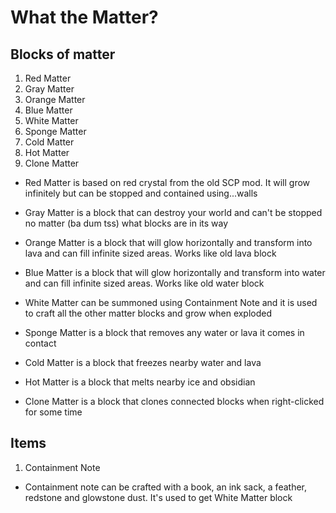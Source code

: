 # What the Matter?

## Blocks of matter
1. Red Matter
2. Gray Matter
3. Orange Matter
4. Blue Matter
5. White Matter
6. Sponge Matter
7. Cold Matter
8. Hot Matter
9. Clone Matter

* Red Matter is based on red crystal from the old SCP mod. It will grow infinitely but can be stopped and contained using...walls

* Gray Matter is a block that can destroy your world and can't be stopped no matter (ba dum tss) what blocks are in its way

* Orange Matter is a block that will glow horizontally and transform into lava and can fill infinite sized areas. Works like old lava block

* Blue Matter is a block that will glow horizontally and transform into water and can fill infinite sized areas. Works like old water block

* White Matter can be summoned using Containment Note and it is used to craft all the other matter blocks and grow when exploded

* Sponge Matter is a block that removes any water or lava it comes in contact

* Cold Matter is a block that freezes nearby water and lava

* Hot Matter is a block that melts nearby ice and obsidian

* Clone Matter is a block that clones connected blocks when right-clicked for some time

## Items
1. Containment Note

* Containment note can be crafted with a book, an ink sack, a feather, redstone and glowstone dust. It's used to get White Matter block
